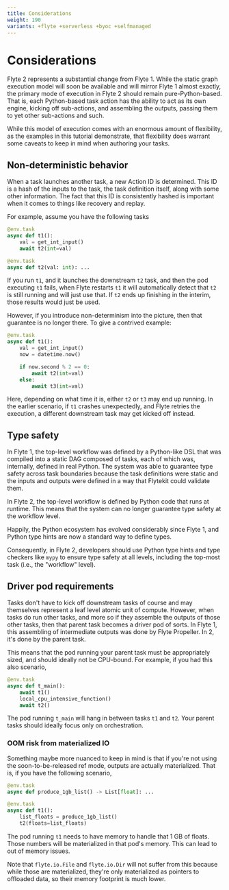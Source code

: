 ```yaml
---
title: Considerations
weight: 190
variants: +flyte +serverless +byoc +selfmanaged
---
```


# Considerations

Flyte 2 represents a substantial change from Flyte 1.
While the static graph execution model will soon be available and will mirror Flyte 1 almost exactly, the primary mode of execution in Flyte 2 should remain pure-Python-based.
That is, each Python-based task action has the ability to act as its own engine, kicking off sub-actions, and assembling the outputs, passing them to yet other sub-actions and such.

While this model of execution comes with an enormous amount of flexibility, as the examples in this tutorial demonstrate, that flexibility does warrant some caveats to keep in mind when authoring your tasks.

## Non-deterministic behavior

When a task launches another task, a new Action ID is determined.
This ID is a hash of the inputs to the task, the task definition itself, along with some other information.
The fact that this ID is consistently hashed is important when it comes to things like recovery and replay.

For example, assume you have the following tasks

```python
@env.task
async def t1():
    val = get_int_input()
    await t2(int=val)

@env.task
async def t2(val: int): ...
```

If you run `t1`, and it launches the downstream `t2` task, and then the pod executing `t1` fails, when Flyte restarts `t1` it will automatically detect that `t2` is still running and will just use that.
If `t2` ends up finishing in the interim, those results would just be used.

However, if you introduce non-determinism into the picture, then that guarantee is no longer there.
To give a contrived example:

```python
@env.task
async def t1():
    val = get_int_input()
    now = datetime.now()

    if now.second % 2 == 0:
        await t2(int=val)
    else:
        await t3(int=val)
```

Here, depending on what time it is, either `t2` or `t3` may end up running.
In the earlier scenario, if `t1` crashes unexpectedly, and Flyte retries the execution, a different downstream task may get kicked off instead.

## Type safety

In Flyte 1, the top-level workflow was defined by a Python-like DSL that was compiled into a static DAG composed of tasks, each of which was, internally, defined in real Python.
The system was able to guarantee type safety across task boundaries because the task definitions were static and the inputs and outputs were defined in a way that Flytekit could validate them.

In Flyte 2, the top-level workflow is defined by Python code that runs at runtime.
This means that the system can no longer guarantee type safety at the workflow level.

Happily, the Python ecosystem has evolved considerably since Flyte 1, and Python type hints are now a standard way to define types.

Consequently, in Flyte 2, developers should use Python type hints and type checkers like `mypy` to ensure type safety at all levels, including the top-most task (i.e., the "workflow" level).

## Driver pod requirements

Tasks don't have to kick off downstream tasks of course and may themselves represent a leaf level atomic unit of compute.
However, when tasks do run other tasks, and more so if they assemble the outputs of those other tasks, then that parent task becomes a driver
pod of sorts.
In Flyte 1, this assembling of intermediate outputs was done by Flyte Propeller.
In 2, it's done by the parent task.

This means that the pod running your parent task must be appropriately sized, and should ideally not be CPU-bound. For example,
if you had this also scenario,

```python
@env.task
async def t_main():
    await t1()
    local_cpu_intensive_function()
    await t2()
```
The pod running `t_main` will hang in between tasks `t1` and `t2`. Your parent tasks should ideally focus only on orchestration.

### OOM risk from materialized IO

Something maybe more nuanced to keep in mind is that if you're not using the soon-to-be-released ref mode, outputs are actually
materialized. That is, if you have the following scenario,

```python
@env.task
async def produce_1gb_list() -> List[float]: ...

@env.task
async def t1():
    list_floats = produce_1gb_list()
    t2(floats=list_floats)
```

The pod running `t1` needs to have memory to handle that 1 GB of floats. Those numbers will be materialized in that pod's memory.
This can lead to out of memory issues.

Note that `flyte.io.File` and `flyte.io.Dir` will not suffer from this because while those are materialized, they're only materialized as pointers to offloaded data, so their memory footprint is much lower.
